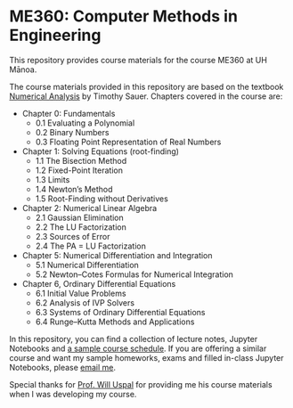 # ME360: Computer Methods in Engineering
This repository provides course materials for the course ME360 at UH Mānoa.

The course materials provided in this repository are based on the textbook [Numerical Analysis](https://www.pearson.com/en-us/subject-catalog/p/numerical-analysis/P200000006340) by Timothy Sauer. Chapters covered in the course are:
* Chapter 0: Fundamentals
  * 0.1 Evaluating a Polynomial
  * 0.2 Binary Numbers
  * 0.3 Floating Point Representation of Real Numbers
* Chapter 1: Solving Equations (root-finding)
  * 1.1 The Bisection Method
  * 1.2 Fixed-Point Iteration
  * 1.3 Limits
  * 1.4 Newton’s Method
  * 1.5 Root-Finding without Derivatives
* Chapter 2: Numerical Linear Algebra
  * 2.1 Gaussian Elimination
  * 2.2 The LU Factorization
  * 2.3 Sources of Error
  * 2.4 The PA = LU Factorization
* Chapter 5: Numerical Differentiation and Integration
  * 5.1 Numerical Differentiation
  * 5.2 Newton–Cotes Formulas for Numerical Integration
* Chapter 6, Ordinary Differential Equations
  * 6.1 Initial Value Problems
  * 6.2 Analysis of IVP Solvers
  * 6.3 Systems of Ordinary Differential Equations
  * 6.4 Runge–Kutta Methods and Applications

In this repository, you can find a collection of lecture notes, Jupyter Notebooks and [a sample course schedule](https://github.com/xiyudu/ME360/blob/main/course_schedule.md). If you are offering a similar course and want my sample homeworks, exams and filled in-class Jupyter Notebooks, please [email me](mailto:xiyudu@hawaii.edu).

Special thanks for [Prof. Will Uspal](https://www2.hawaii.edu/~uspal/people.html) for providing me his course materials when I was developing my course.

